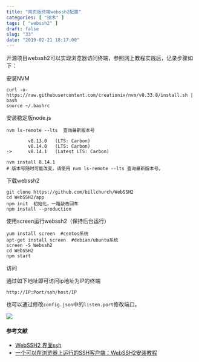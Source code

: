 ```yaml
---
title: "网页版终端webssh2配置"
categories: [ "技术" ]
tags: [ "webssh2" ]
draft: false
slug: "33"
date: "2019-02-21 18:17:00"
---
```




开源项目webssh2可以实现浏览器访问终端，参照网上教程实践后，记录步骤如下：

安装NVM

    curl -o- https://raw.githubusercontent.com/creationix/nvm/v0.33.8/install.sh | bash
    source ~/.bashrc
    

安装稳定版node.js

    nvm ls-remote --lts  查询最新版本号
     
            v8.13.0   (LTS: Carbon)
            v8.14.0   (LTS: Carbon)
    ->      v8.14.1   (Latest LTS: Carbon)
     
    nvm install 8.14.1
    # 版本号随时可能改变，请使用 nvm ls-remote --lts 查询最新版本号。

下载webssh2

    git clone https://github.com/billchurch/WebSSH2
    cd WebSSH2/app
    npm init  初始化，一路敲击回车
    npm install --production

使用screen运行webssh2（保持后台运行）

    yum install screen  #centos系统
    apt-get install screen  #debian/ubuntu系统
    screen -S Webssh2
    cd WebSSH2
    npm start

访问

通过如下地址即可访问ip地址为IP的终端

    http://IP:Port/ssh/host/IP

也可以通过修改`config.json`中的`listen.port`修改端口。  

![](https://blog.frytea.com/wp-content/uploads/2019/02/IMG_0195-1024x768.png)

#### 参考文献

*   [WebSSH2 界面ssh](https://blog.csdn.net/Flykos/article/details/85161615)
*   [一个可以在浏览器上运行的SSH客户端：WebSSH2安装教程](https://www.moerats.com/archives/467/)